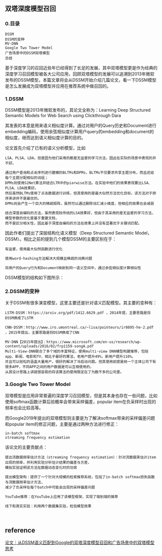 ## 双塔深度模型召回
### 0.目录
```
DSSM
DSSM的变种
MV-DNN
Google Two Tower Model
广告场景中的DSSM双塔模型
总结
```
基于深度学习的召回近些年已经得到了长足的发展，其中双塔模型更是作为经典的深度学习召回模型被各大公司应用，回顾双塔模型的发展可以追溯到2013年微软发布的DSSM模型，本篇文章将会从DSSM开始介绍几篇论文，看一下DSSM模型是怎么发展成为双塔模型并应用在推荐系统中做召回的。
### 1.DSSM
DSSM模型是2013年微软发布的，其论文全称为：Learning Deep Structured Semantic Models for Web Search using Clickthrough Dara

其发表的本意是用来语义相似度计算。通过对用户的Query历史和Document进行embedding编码，使用余弦相似度计算用户query的embedding和document的相似度，继而达到语义相似度计算的目的。

论文首先介绍了已有的语义分析模型，比如
```
LSA、PLSA、LDA，但是因为他们采用的都是无监督的学习方法，因此在实际的场景中表现的并不好。

通过用户查询和点击序列进行建模的BLTMs和DPMs，BLTMs不仅要求共享主题分布，而且还给每个主题分配相似的词组；
DPMs则使用S2Net算法并结合LTR中的piarwise方法。在实验中他们的效果表现要比LSA、PLSA、LDA效果好。
然后虽然BLTMs使用了点击数据进行训练，但其使用的是最大似然方法优化目标，该方法对于排序来讲并不是最优的。
DPMs则会产生一个巨大的稀疏矩阵，虽然可以通过删除词汇减小维度，但相应的效果也会减弱

结合深度自编码的方法，虽然表现较传统的LSA效果好，但由于其采用的是无监督的学习方法，模型参数的优化是基于重建文档，
而不是区分相关性，因此基于深度自编码的方法在效果上并没有显著优于关键词匹配。
```

因此作者们提出了深层结构化语义模型（Deep Structured Semantic Model，DSSM）。相比之前的提到几个模型DSSM的主要区别在于：
```
有监督，使用最大似然函数进行优化

使用word-hashing方法解决大规模且稀疏的词典问题

将用户的Query行为和Document映射到同一语义空间中，通过余弦相似度计算相似性
```
DSSM模型的结构如下图所示：

### 2.DSSM的变种
关于DSSM有很多演变模型，这里主要还是针对语义匹配模型。其主要的变种有：
```
LSTM-DSSM：https://arxiv.org/pdf/1412.6629.pdf ，2014年提，主要思路是将DSSM换成了LSTM

CNN-DSSM：http://www.iro.umontreal.ca/~lisa/pointeurs/ir0895-he-2.pdf ，2015年提出，主要思路是将DSSM换成了CNN

MV-DNN【2015年提出】：https://www.microsoft.com/en-us/research/wp-content/uploads/2016/02/frp1159-songA.pdf
Multi-View-DNN联合了多个域的丰富特征，使用multi-view DNN模型构建推荐，包括app、新闻、电影和TV，相比于最好的算法，老用户提升49%，新用户提升110%。
并且可以轻松的涵盖大量用户，很好的解决了冷启动问题。但其使用前提是统一个主体公司下有很多APP，不同APP之间的用户数据是可以互相使用的，
从其设计思路上讲就很容易的将该算法的使用限定在了为数不多的公司里。
```
### 3.Google Two Tower Model
双塔模型是应用非常普遍的深度学习召回模型，但是其本身也存在一些问题，比如使用softmax函数计算后验概率会带来采样偏差，popular item在负采样时出现的频率也会比较高等。

而Google2019年提出的双塔模型则主要是为了解决softmax带来的采样偏差问题和popular item的修正问题，主要是通过两种方法进行修正：
```
in-batch softmax
streaming frequency estimation
```

该论文的主要贡献点：
```
提出流数据频率估计方法（streaming frequency estimation）：针对流数据来估计item出现的频率，并利用实验分析估计结果的偏差与方差，
模拟实验证明该方法在数据动态变化时的功效

提出模型架构：提供了一个针对大规模的检索推荐系统，包括了in-batch softmax损失函数与流数据频率估计方法，
减少了负采样在每个batch中可能会出现的采样偏差问题

YouTube推荐：在YouTube上应用了该模型框架，实现了端到端的推荐

线下和真实实验：利用两个数据集实验，检验模型效果
```
&nbsp;
## reference
[论文｜从DSSM语义匹配到Google的双塔深度模型召回和广告场景中的双塔模型思考](https://mp.weixin.qq.com/s/fD8Pbm9jcB_rT9n6jJKd0g)
